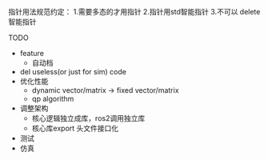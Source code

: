 指针用法规范约定：
1.需要多态的才用指针
2.指针用std智能指针
3.不可以 delete 智能指针

TODO
- feature
  - 自动档
- del useless(or just for sim) code
- 优化性能
  - dynamic vector/matrix -> fixed vector/matrix
  - qp algorithm
- 调整架构
  - 核心逻辑独立成库，ros2调用独立库
  - 核心库export 头文件接口化
- 测试
- 仿真
